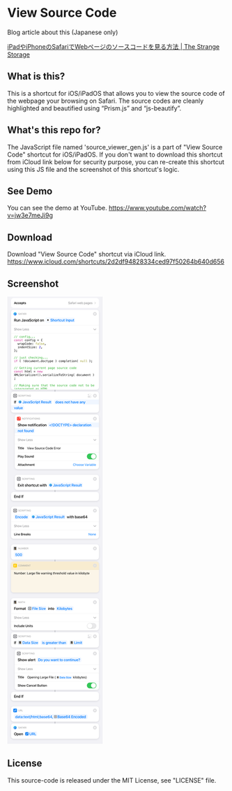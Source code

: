 # View Source Code

Blog article about this (Japanese only)

[iPadやiPhoneのSafariでWebページのソースコードを見る方法 | The Strange Storage](https://www.storange.jp/2021/02/view-source-code-shortcuts.html)

## What is this?

This is a shortcut for iOS/iPadOS that allows you to view the source code of the webpage your browsing on Safari. The source codes are cleanly highlighted and beautified using “Prism.js” and “js-beautify”.

## What's this repo for?

The JavaScript file named 'source_viewer_gen.js' is a part of "View Source Code" shortcut for iOS/iPadOS. If you don't want to download this shortcut from iCloud link below for security purpose, you can re-create this shortcut using this JS file and the screenshot of this shortcut's logic.

## See Demo

You can see the demo at YouTube.
https://www.youtube.com/watch?v=jw3e7meJi9g

## Download

Download "View Source Code" shortcut via iCloud link.
https://www.icloud.com/shortcuts/2d2df94828334ced97f50264b640d656

## Screenshot

![Screenshot of this shortcut's logic](view_source_code_logic.png)

## License

This source-code is released under the MIT License, see "LICENSE" file.
